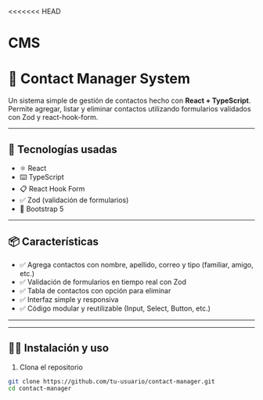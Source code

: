 <<<<<<< HEAD

# CMS

# 📇 Contact Manager System

Un sistema simple de gestión de contactos hecho con **React + TypeScript**. Permite agregar, listar y eliminar contactos utilizando formularios validados con Zod y react-hook-form.

---

## 🚀 Tecnologías usadas

- ⚛️ React
- ⌨️ TypeScript
- 📋 React Hook Form
- ✅ Zod (validación de formularios)
- 💅 Bootstrap 5

---

## 📦 Características

- ✅ Agrega contactos con nombre, apellido, correo y tipo (familiar, amigo, etc.)
- ✅ Validación de formularios en tiempo real con Zod
- ✅ Tabla de contactos con opción para eliminar
- ✅ Interfaz simple y responsiva
- ✅ Código modular y reutilizable (Input, Select, Button, etc.)

---

---

## 🧑‍💻 Instalación y uso

1. Clona el repositorio

```bash
git clone https://github.com/tu-usuario/contact-manager.git
cd contact-manager


```
